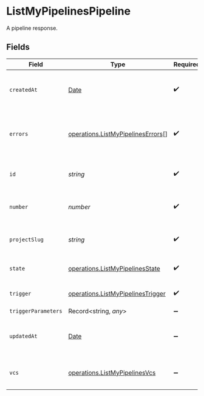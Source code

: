 # ListMyPipelinesPipeline

A pipeline response.


## Fields

| Field                                                                                         | Type                                                                                          | Required                                                                                      | Description                                                                                   | Example                                                                                       |
| --------------------------------------------------------------------------------------------- | --------------------------------------------------------------------------------------------- | --------------------------------------------------------------------------------------------- | --------------------------------------------------------------------------------------------- | --------------------------------------------------------------------------------------------- |
| `createdAt`                                                                                   | [Date](https://developer.mozilla.org/en-US/docs/Web/JavaScript/Reference/Global_Objects/Date) | :heavy_check_mark:                                                                            | The date and time the pipeline was created.                                                   |                                                                                               |
| `errors`                                                                                      | [operations.ListMyPipelinesErrors](../../../sdk/models/operations/listmypipelineserrors.md)[] | :heavy_check_mark:                                                                            | A sequence of errors that have occurred within the pipeline.                                  |                                                                                               |
| `id`                                                                                          | *string*                                                                                      | :heavy_check_mark:                                                                            | The unique ID of the pipeline.                                                                | 5034460f-c7c4-4c43-9457-de07e2029e7b                                                          |
| `number`                                                                                      | *number*                                                                                      | :heavy_check_mark:                                                                            | The number of the pipeline.                                                                   | 25                                                                                            |
| `projectSlug`                                                                                 | *string*                                                                                      | :heavy_check_mark:                                                                            | The project-slug for the pipeline.                                                            | gh/CircleCI-Public/api-preview-docs                                                           |
| `state`                                                                                       | [operations.ListMyPipelinesState](../../../sdk/models/operations/listmypipelinesstate.md)     | :heavy_check_mark:                                                                            | The current state of the pipeline.                                                            |                                                                                               |
| `trigger`                                                                                     | [operations.ListMyPipelinesTrigger](../../../sdk/models/operations/listmypipelinestrigger.md) | :heavy_check_mark:                                                                            | A summary of the trigger.                                                                     |                                                                                               |
| `triggerParameters`                                                                           | Record<string, *any*>                                                                         | :heavy_minus_sign:                                                                            | N/A                                                                                           |                                                                                               |
| `updatedAt`                                                                                   | [Date](https://developer.mozilla.org/en-US/docs/Web/JavaScript/Reference/Global_Objects/Date) | :heavy_minus_sign:                                                                            | The date and time the pipeline was last updated.                                              |                                                                                               |
| `vcs`                                                                                         | [operations.ListMyPipelinesVcs](../../../sdk/models/operations/listmypipelinesvcs.md)         | :heavy_minus_sign:                                                                            | VCS information for the pipeline.                                                             |                                                                                               |